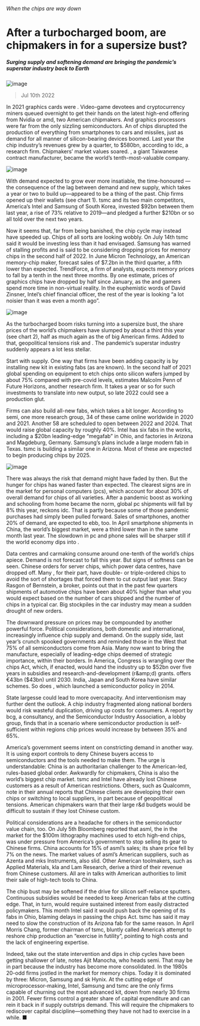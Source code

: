###### When the chips are way down
# After a turbocharged boom, are chipmakers in for a supersize bust? 
##### Surging supply and softening demand are bringing the pandemic’s superstar industry back to Earth 
![image](images/20220716_WBD002.jpg) 
> Jul 10th 2022 
In 2021 graphics cards were . Video-game devotees and cryptocurrency miners queued overnight to get their hands on the latest high-end offering from Nvidia or amd, two American chipmakers. And graphics processors were far from the only sizzling semiconductors. An  of chips disrupted the production of everything from smartphones to cars and missiles, just as demand for all manner of silicon-bearing devices boomed. Last year the chip industry’s revenues grew by a quarter, to $580bn, according to idc, a research firm. Chipmakers’ market values soared. , a giant Taiwanese contract manufacturer, became the world’s tenth-most-valuable company.
![image](images/20220716_WBC141.png) 

With demand expected to grow ever more insatiable, the time-honoured —the consequence of the lag between demand and new supply, which takes a year or two to build up—appeared to be a thing of the past. Chip firms opened up their wallets (see chart 1). tsmc and its two main competitors, America’s Intel and Samsung of South Korea, invested $92bn between them last year, a rise of 73% relative to 2019—and pledged a further $210bn or so all told over the next two years. 
Now it seems that, far from being banished, the chip cycle may instead have speeded up. Chips of all sorts are looking wobbly. On July 14th tsmc said it would be investing less than it had envisaged. Samsung has warned of stalling profits and is said to be considering dropping prices for memory chips in the second half of 2022. In June Micron Technology, an American memory-chip maker, forecast sales of $7.2bn in the third quarter, a fifth lower than expected. TrendForce, a firm of analysts, expects memory prices to fall by a tenth in the next three months. By one estimate, prices of graphics chips have dropped by half since January, as the  and gamers spend more time in non-virtual reality. In the euphemistic words of David Zinsner, Intel’s chief financial officer, the rest of the year is looking “a lot noisier than it was even a month ago”. 
![image](images/20220716_WBC981.png) 

As the turbocharged boom risks turning into a supersize bust, the share prices of the world’s chipmakers have slumped by about a third this year (see chart 2), half as much again as the  of big American firms. Added to that, geopolitical tensions risk  and . The pandemic’s superstar industry suddenly appears a lot less stellar.
Start with supply. One way that firms have been adding capacity is by installing new kit in existing fabs (as  are known). In the second half of 2021 global spending on equipment to etch chips onto silicon wafers jumped by about 75% compared with pre-covid levels, estimates Malcolm Penn of Future Horizons, another research firm. It takes a year or so for such investments to translate into new output, so late 2022 could see a production glut.
Firms can also build all-new fabs, which takes a bit longer. According to semi, one more research group, 34 of these came online worldwide in 2020 and 2021. Another 58 are scheduled to open between 2022 and 2024. That would raise global capacity by roughly 40%. Intel has six fabs in the works, including a $20bn leading-edge “megafab” in Ohio, and factories in Arizona and Magdeburg, Germany. Samsung’s plans include a large modern fab in Texas. tsmc is building a similar one in Arizona. Most of these are expected to begin producing chips by 2025.
![image](images/20220716_WBC140.png) 

There was always the risk that demand might have faded by then. But the hunger for chips has waned faster than expected. The clearest signs are in the market for personal computers (pcs), which account for about 30% of overall demand for chips of all varieties. After a pandemic boost as working and schooling from home became the norm, global pc shipments will fall by 8% this year, reckons idc. That is partly because some of those pandemic purchases had simply been pulled forward. Sales of smartphones, another 20% of demand, are expected to ebb, too. In April smartphone shipments in China, the world’s biggest market, were a third lower than in the same month last year. The slowdown in pc and phone sales will be sharper still if the world economy dips into .
Data centres and carmaking consume around one-tenth of the world’s chips apiece. Demand is not forecast to fall this year. But signs of softness can be seen. Chinese orders for server chips, which power data centres, have dropped off. Many , for their part, have double- or triple-ordered chips to avoid the sort of shortages that forced them to cut output last year. Stacy Rasgon of Bernstein, a broker, points out that in the past few quarters shipments of automotive chips have been about 40% higher than what you would expect based on the number of cars shipped and the number of chips in a typical car. Big stockpiles in the car industry may mean a sudden drought of new orders.
The downward pressure on prices may be compounded by another powerful force. Political considerations, both domestic and international, increasingly influence chip supply and demand. On the supply side, last year’s crunch spooked governments and reminded those in the West that 75% of all semiconductors come from Asia. Many now want to bring the manufacture, especially of leading-edge chips deemed of strategic importance, within their borders. In America, Congress is wrangling over the chips Act, which, if enacted, would hand the industry up to $52bn over five years in subsidies and research-and-development (r&amp;d) grants.  offers €43bn ($43bn) until 2030. India, Japan and South Korea have similar schemes. So does , which launched a semiconductor policy in 2014. 
State largesse could lead to more overcapacity. And interventionism may further dent the outlook. A chip industry fragmented along national borders would risk wasteful duplication, driving up costs for consumers. A report by bcg, a consultancy, and the Semiconductor Industry Association, a lobby group, finds that in a scenario where semiconductor production is self-sufficient within regions chip prices would increase by between 35% and 65%. 
America’s government seems intent on constricting demand in another way. It is using export controls to deny Chinese buyers access to semiconductors and the tools needed to make them. The urge is understandable: China is an authoritarian challenger to the American-led, rules-based global order. Awkwardly for chipmakers, China is also the world’s biggest chip market. tsmc and Intel have already lost Chinese customers as a result of American restrictions. Others, such as Qualcomm, note in their annual reports that Chinese clients are developing their own chips or switching to local suppliers, in part because of geopolitical tensions. American chipmakers warn that their large r&amp;d budgets would be difficult to sustain if they lost Chinese custom. 
Political considerations are a headache for others in the semiconductor value chain, too. On July 5th Bloomberg reported that asml, the  in the market for the $100m lithography machines used to etch high-end chips, was under pressure from America’s government to stop selling its gear to Chinese firms. China accounts for 15% of asml’s sales; its share price fell by 7% on the news. The market values of asml’s American suppliers, such as Azenta and mks Instruments, also slid. Other American toolmakers, such as Applied Materials, kla and Lam Research, derive a third of their revenue from Chinese customers. All are in talks with American authorities to limit their sale of high-tech tools to China.
The chip bust may be softened if the drive for silicon self-reliance sputters. Continuous subsidies would be needed to keep American fabs at the cutting edge. That, in turn, would require sustained interest from easily distracted policymakers. This month Intel said it would push back the opening of its fabs in Ohio, blaming delays in passing the chips Act. tsmc has said it may need to slow the construction of its Arizona fab for the same reason. In April Morris Chang, former chairman of tsmc, bluntly called America’s attempt to reshore chip production an “exercise in futility”, pointing to high costs and the lack of engineering expertise. 
Indeed, take out the state intervention and dips in chip cycles have been getting shallower of late, notes Ajit Manocha, who heads semi. That may be in part because the industry has become more consolidated. In the 1980s 20-odd firms jostled in the market for memory chips. Today it is dominated by three: Micron, Samsung and sk Hynix. At the cutting edge of microprocessor-making, Intel, Samsung and tsmc are the only firms capable of churning out the most advanced kit, down from nearly 30 firms in 2001. Fewer firms control a greater share of capital expenditure and can rein it back in if supply outstrips demand. This will require the chipmakers to rediscover capital discipline—something they have not had to exercise in a while. ■

